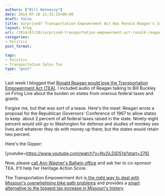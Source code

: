 ```yaml
---
authors: ["Bill Hennessy"]
date: 2014-07-28 21:31:15+00:00
draft: false
title: Surprised? Transportation Empowerment Act Was Ronald Reagan's Idea—In 1967!
layout: blog
url: /2014/07/28/surprised-transportation-empowerment-act-ronald-reagans-idea-1967/
categories:
- Politics
post_format:

tags:
- Politics
- Transportation Sales Tax
type: "post"
---
```


Last week I blogged that [Ronald Reagan would love the Transportation Empowerment Act (TEA)](https://hennessysview.com/2014/07/13/ronald-reagan-wants-transportation-empowerment-act/). I included audio of Reagan talking to Bill Buckley on Firing Line about the burden on states from onerous federal taxes and grants.

Forgive me, but that was sort of a tease. Here's the meat: Reagan wrote a proposal for the Republican Governors' Conference of 1967 to allow states to keep  about 2 percent of all federal taxes raised in the state. Ninety-eight percent would still go to Washington for defense and studies of monkey sex lives and whatever they do with money up there, but the states would retain two percent.

Here's the Gipper:

[youtube=https://www.youtube.com/watch?v=Nv2jLDiD51g?start=276]

Now, please [call Ann Wagner's Ballwin office](https://wagner.house.gov/contact/offices) and ask her to co-sponsor TEA. It'll help her Heritage Action Score.

The Transportation Empowerment Act is[ the right way to deal with Missouri's overwhelming bike path problems](https://hennessysview.com/2014/07/26/francis-slay-wont-tell-missouri-roads/) and provides a [smart alternative to the biggest tax increase in Missouri's history](https://hennessysview.com/2014/07/15/francis-slay-destroys-transportation-sales-tax-trying-support/).
